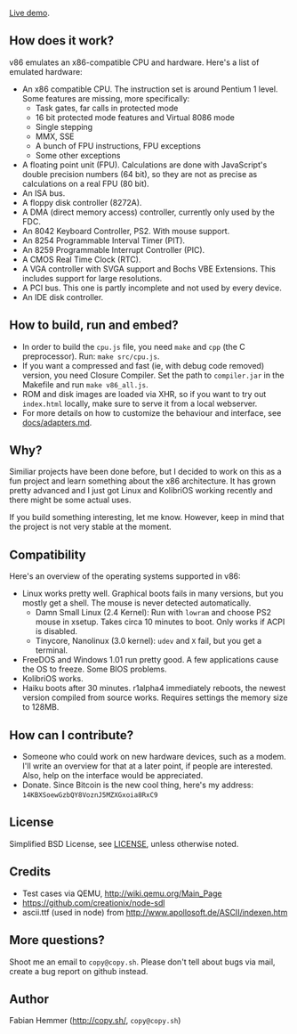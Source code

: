 [Live demo](http://copy.sh/v24/).


How does it work?
-

v86 emulates an x86-compatible CPU and hardware. Here's a list of emulated hardware:

- An x86 compatible CPU. The instruction set is around Pentium 1 level. Some
  features are missing, more specifically:
  - Task gates, far calls in protected mode
  - 16 bit protected mode features and Virtual 8086 mode
  - Single stepping
  - MMX, SSE
  - A bunch of FPU instructions, FPU exceptions
  - Some other exceptions
- A floating point unit (FPU). Calculations are done with JavaScript's double
  precision numbers (64 bit), so they are not as precise as calculations on a
  real FPU (80 bit).
- An ISA bus.
- A floppy disk controller (8272A).
- A DMA (direct memory access) controller, currently only used by the FDC.
- An 8042 Keyboard Controller, PS2. With mouse support.
- An 8254 Programmable Interval Timer (PIT).
- An 8259 Programmable Interrupt Controller (PIC).
- A CMOS Real Time Clock (RTC).
- A VGA controller with SVGA support and Bochs VBE Extensions. This includes
  support for large resolutions.
- A PCI bus. This one is partly incomplete and not used by every device.
- An IDE disk controller.


How to build, run and embed?
-

- In order to build the `cpu.js` file, you need `make` and `cpp` (the C preprocessor).
  Run: `make src/cpu.js`.
- If you want a compressed and fast (ie, with debug code removed) version, you
  need Closure Compiler. 
  Set the path to `compiler.jar` in the Makefile and run `make v86_all.js`.
- ROM and disk images are loaded via XHR, so if you want to try out `index.html`
  locally, make sure to serve it from a local webserver.
- For more details on how to customize the behaviour and interface, see [docs/adapters.md](docs/adapters.md).


Why? 
- 

Similiar projects have been done before, but I decided to work on this as a fun
project and learn something about the x86 architecture. It has grown pretty
advanced and I just got Linux and KolibriOS working recently and
there might be some actual uses.

If you build something interesting, let me know. However, keep in mind that the project
is not very stable at the moment.

Compatibility
-

Here's an overview of the operating systems supported in v86:

- Linux works pretty well. Graphical boots fails in many versions, but you
  mostly get a shell. The mouse is never detected automatically.
  - Damn Small Linux (2.4 Kernel): Run with `lowram` and choose PS2 mouse in
    xsetup. Takes circa 10 minutes to boot. Only works if ACPI is disabled.
  - Tinycore, Nanolinux (3.0 kernel): `udev` and `X` fail, but you get a
    terminal.
- FreeDOS and Windows 1.01 run pretty good. A few applications cause the OS to
  freeze. Some BIOS problems.
- KolibriOS works.
- Haiku boots after 30 minutes. r1alpha4 immediately reboots, the newest version
  compiled from source works. Requires settings the memory size to 128MB.




How can I contribute?
-

- Someone who could work on new hardware devices, such as a modem. I'll write
  an overview for that at a later point, if people are interested. Also, help
  on the interface would be appreciated.
- Donate. Since Bitcoin is the new cool thing, here's my address:
  `14KBXSoewGzbQY8VoznJ5MZXGxoia8RxC9`

License
-

Simplified BSD License, see [LICENSE](LICENSE), unless otherwise noted.


Credits
-

- Test cases via QEMU, http://wiki.qemu.org/Main_Page 
- https://github.com/creationix/node-sdl
- ascii.ttf (used in node) from http://www.apollosoft.de/ASCII/indexen.htm 


More questions?
-

Shoot me an email to `copy@copy.sh`. Please don't tell about bugs via mail,
create a bug report on github instead.


Author
-

Fabian Hemmer (http://copy.sh/, `copy@copy.sh`)
